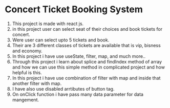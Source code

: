 # Concert Ticket Booking System

1. This project is made with react js.
2. in this project user can select seat of their choices and book tickets for concert.
3. Were user can select upto 5 tickets and book.
4. Their are 3 different classes of tickets are available that is vip, bisness and economy.
5. In this project i have use useState, filter, map, and much more..
6. Through this project i learn about splice and findIndex method of array and how we can use this simple method in complicated project and how helpful is this.
7. In this project i have use combination of filter with map and inside that another filter with map.
8. I have also use disabled arrtibutes of button tag.
9. On onClick function i have pass many data parameter for data mangement.
